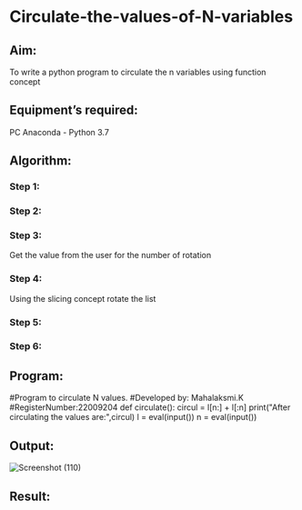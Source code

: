 # Circulate-the-values-of-N-variables
## Aim:
To write a python program to circulate the n variables using function concept
## Equipment’s required:
PC
Anaconda - Python 3.7
## Algorithm: 
### Step 1: 
### Step 2: 
### Step 3: 
Get the value from the user for the number of rotation
### Step 4: 
Using the slicing concept rotate the list

### Step 5: 
### Step 6: 
## Program:
#Program to circulate N values.
#Developed by: Mahalaksmi.K
#RegisterNumber:22009204
def circulate():
    circul = l[n:] + l[:n]
    print("After circulating the values are:",circul)
l = eval(input())
n = eval(input())

## Output:
![Screenshot (110)](https://github.com/maha712/Circulate-the-values-of-N-variables/assets/121156360/732d221b-232c-4ade-b36e-d117e01bfd0c)

## Result:
